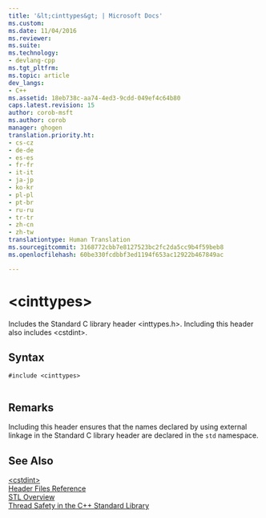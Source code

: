 ```yaml
---
title: '&lt;cinttypes&gt; | Microsoft Docs'
ms.custom: 
ms.date: 11/04/2016
ms.reviewer: 
ms.suite: 
ms.technology:
- devlang-cpp
ms.tgt_pltfrm: 
ms.topic: article
dev_langs:
- C++
ms.assetid: 18eb738c-aa74-4ed3-9cdd-049ef4c64b80
caps.latest.revision: 15
author: corob-msft
ms.author: corob
manager: ghogen
translation.priority.ht:
- cs-cz
- de-de
- es-es
- fr-fr
- it-it
- ja-jp
- ko-kr
- pl-pl
- pt-br
- ru-ru
- tr-tr
- zh-cn
- zh-tw
translationtype: Human Translation
ms.sourcegitcommit: 3168772cbb7e8127523bc2fc2da5cc9b4f59beb8
ms.openlocfilehash: 60be330fcdbbf3ed1194f653ac12922b467849ac

---
```

# &lt;cinttypes&gt;
Includes the Standard C library header \<inttypes.h>. Including this header also includes \<cstdint>.  
  
## Syntax  
  
```  
#include <cinttypes>  
  
```  
  
## Remarks  
 Including this header ensures that the names declared by using external linkage in the Standard C library header are declared in the `std` namespace.  
  
## See Also  
 [\<cstdint>](../standard-library/cstdint.md)   
 [Header Files Reference](../standard-library/cpp-standard-library-header-files.md)   
 [STL Overview](../standard-library/cpp-standard-library-overview.md)   
 [Thread Safety in the C++ Standard Library](../standard-library/thread-safety-in-the-cpp-standard-library.md)






<!--HONumber=Jan17_HO2-->


